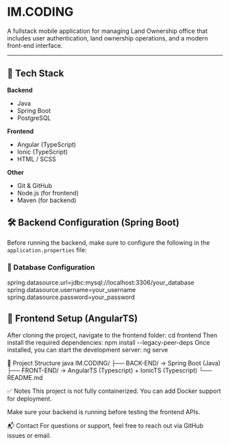 # IM.CODING

A fullstack mobile application for managing Land Ownership office that includes user authentication, land ownership operations, and a modern front-end interface.

---------------------

## 🧰 Tech Stack

**Backend**  
- Java  
- Spring Boot  
- PostgreSQL  

**Frontend**  
- Angular (TypeScript)
- Ionic (TypeScript)  
- HTML / SCSS

**Other**  
- Git & GitHub  
- Node.js (for frontend)  
- Maven (for backend)  

## 🛠 Backend Configuration (Spring Boot)

Before running the backend, make sure to configure the following in the `application.properties` file:

  ### 🔧 Database Configuration
  
  spring.datasource.url=jdbc:mysql://localhost:3306/your_database
  spring.datasource.username=your_username
  spring.datasource.password=your_password
  
## 🎨 Frontend Setup (AngularTS)

After cloning the project, navigate to the frontend folder:
cd frontend
Then install the required dependencies:
npm install --legacy-peer-deps
Once installed, you can start the development server:
ng serve

📂 Project Structure
java
IM.CODING/
├── BACK-END/      → Spring Boot (Java)
├── FRONT-END/     → AngularTS (Typescript) +  IonicTS (Typescript)
└── README.md

✅ Notes
This project is not fully containerized. You can add Docker support for deployment.

Make sure your backend is running before testing the frontend APIs.

📬 Contact
For questions or support, feel free to reach out via GitHub issues or email.

